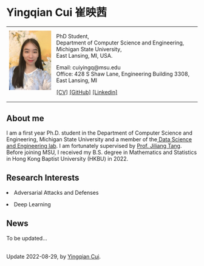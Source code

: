 <!DOCTYPE html PUBLIC "-//W3C//DTD XHTML 1.1//EN"
  "http://www.w3.org/TR/xhtml11/DTD/xhtml11.dtd">
<html xmlns="http://www.w3.org/1999/xhtml" xml:lang="en">
<head>
<meta name="generator" content="jemdoc, see http://jemdoc.jaboc.net/" />
<meta http-equiv="Content-Type" content="text/html;charset=utf-8" />
<link rel="stylesheet" href="jemdoc.css" type="text/css" />
<title>Yingqian Cui</title>
</head>
<body>
<div id="layout-content">
<div id="toptitle">
<h1>Yingqian Cui 崔映茜</h1>
</div>
<table class="imgtable"><tr><td>
<a href="https://yingqiancui.github.io/"><img src="picture/yingqian.jpeg" alt="alt text" width="150px" /></a>&nbsp;</td>
<td align="left"><p>PhD Student,<br />
Department of Computer Science and Engineering</a>, <br />
Michigan State University</a>, <br />
East Lansing, MI, USA. <br /> 
<p>
Email: cuiyingq@msu.edu <br />
Office: 428 S Shaw Lane, Engineering Building 3308, East Lansing, MI
<br />
<p>
<a href="pdf/CV.pdf">[CV]</a> 
<a href="https://github.com/Yingqiancui">[GitHub]</a>
<a href="https://www.linkedin.com/in/yingqian-cui-7a9767237/">[Linkedin]</a> 
</td></tr></table>
<h2>About me</h2>
<p>I am a first year Ph.D. student in the Department of Computer Science and Engineering, Michigan State University and a member of the<a href="http://dse.cse.msu.edu/" target=&ldquo;blank&rdquo;> Data Science and Engineering lab</a>. I am fortunately supervised by <a href="https://www.cse.msu.edu/~tangjili/" target=&ldquo;blank&rdquo;>Prof. Jiliang Tang</a>.<br />
Before joining MSU, I received my B.S. degree in Mathematics and Statistics in Hong Kong Baptist University (HKBU) in 2022.  
<p>
<h2>Research Interests</h2>
<p>
<li>Adversarial Attacks and Defenses
<p>
<li>Deep Learning
<p>
<h2>News</h2>
<p>
<p>To be updated...</p>


</p>
</li>
</ul>
<div id="footer">
<div id="footer-text">
<br>Update 2022-08-29, by <a href="https://yingqiancui.github.io/">Yingqian Cui</a>.
</div>
</div>
</td>
</tr>
</table>
</body>
</html>
